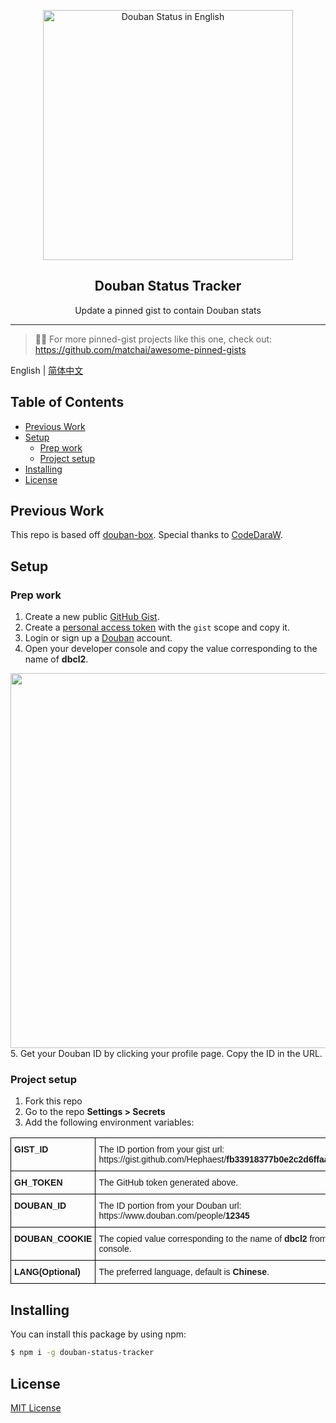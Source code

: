 <p align="center">
  <img width="400" alt="Douban Status in English" src="https://user-images.githubusercontent.com/37981444/101275947-a636e100-375e-11eb-9ce8-5affbda6e228.png">
  <h2 align="center">Douban Status Tracker</h2>
  <p align="center">Update a pinned gist to contain Douban stats</p>
</p>

--- 

> 📌✨ For more pinned-gist projects like this one, check out: https://github.com/matchai/awesome-pinned-gists

English | [简体中文](README_CN.md)

## Table of Contents
* [Previous Work](#previous-work)
* [Setup](#setup)
  * [Prep work](#prep-work)
  * [Project setup](#project-setup)
* [Installing](#installing)
* [License](#license)

## Previous Work

This repo is based off [douban-box](https://github.com/CodeDaraW/douban-box). Special thanks to [CodeDaraW](https://github.com/CodeDaraW).

## Setup

### Prep work

1. Create a new public [GitHub Gist](https://gist.github.com/).
2. Create a [personal access token](https://github.com/settings/tokens/new) with the `gist` scope and copy it.
3. Login or sign up a [Douban](https://www.douban.com/) account.
4. Open your developer console and copy the value corresponding to the name of **dbcl2**.
<img width="600" align="center" src="https://user-images.githubusercontent.com/37981444/101277019-2d3b8780-3766-11eb-83c7-81b4a1071f45.png">
5. Get your Douban ID by clicking your profile page. Copy the ID in the URL.

### Project setup

1. Fork this repo
2. Go to the repo **Settings > Secrets**
3. Add the following environment variables:

<style type="text/css">
.tg  {border-collapse:collapse;border-spacing:0;}
.tg td{border-color:black;border-style:solid;border-width:1px;font-family:Arial, sans-serif;font-size:14px;
  overflow:hidden;padding:10px 5px;word-break:normal;}
.tg th{border-color:black;border-style:solid;border-width:1px;font-family:Arial, sans-serif;font-size:14px;
  font-weight:normal;overflow:hidden;padding:10px 5px;word-break:normal;}
.tg .tg-0lax{text-align:left;vertical-align:top}
</style>
<table class="tg">
<tbody>
  <tr>
    <td class="tg-0lax"><b>GIST_ID</b></td>
    <td class="tg-0lax">The ID portion from your gist url: <br> https://gist.github.com/Hephaest/<b>fb33918377b0e2c2d6ffaad64d11bccb</b></td>
  </tr>
  <tr>
    <td class="tg-0lax"><b>GH_TOKEN</b></td>
    <td class="tg-0lax">The GitHub token generated above.</td>
  </tr>
  <tr>
    <td class="tg-0lax"><b>DOUBAN_ID</b></td>
    <td class="tg-0lax">The ID portion from your Douban url: <br> https://www.douban.com/people/<b>12345</b></td>
  </tr>
  <tr>
    <td class="tg-0lax"><b>DOUBAN_COOKIE</b></td>
    <td class="tg-0lax">The copied value corresponding to the name of <b>dbcl2</b> from developer console.</td>
  </tr>
  <tr>
    <td class="tg-0lax"><b>LANG(Optional)</b></td>
    <td class="tg-0lax">The preferred language, default is <b>Chinese</b>.</td>
  </tr>
</tbody>
</table>

## Installing

You can install this package by using npm:

``` sh
$ npm i -g douban-status-tracker
```

## License
[MIT License](https://github.com/Hephaest/douban-status-tracker/blob/master/LICENSE)